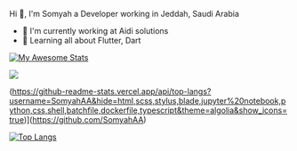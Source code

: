 Hi 👋, I'm Somyah a Developer working in Jeddah, Saudi Arabia
* 🏢 I'm currently working at Aidi solutions 
* 🌱 Learning all about Flutter, Dart

[![My Awesome Stats](https://awesome-github-stats.azurewebsites.net/user-stats/somyahAA?cardType=github&showIcons=false&preferLogin=false)](https://git.io/awesome-stats-card)

![](https://komarev.com/ghpvc/?username=SomyahAA&color=blue)

(https://github-readme-stats.vercel.app/api/top-langs?username=SomyahAA&hide=html,scss,stylus,blade,jupyter%20notebook,python,css,shell,batchfile,dockerfile,typescript&theme=algolia&show_icons=true)](https://github.com/SomyahAA)

[![Top Langs](https://github-readme-stats.vercel.app/api/top-langs/?username=SomyahAA)](https://github.com/SomyahAA/github-readme-stats)

